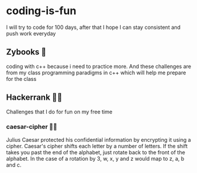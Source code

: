 # coding-is-fun
I will try to code for 100 days, after that I hope I can stay consistent and push work everyday

## Zybooks 📗
coding with c++ because i need to practice more. And these challenges are from my class programming paradigms in c++ which will help me prepare for the class

## Hackerrank 👨‍💻 
Challenges that I do for fun on my free time

### caesar-cipher 🧑‍💻 
Julius Caesar protected his confidential information by encrypting it using a cipher. Caesar's cipher shifts each letter by a number of letters. If the shift takes you past the end of the alphabet, just rotate back to the front of the alphabet. In the case of a rotation by 3, w, x, y and z would map to z, a, b and c.
